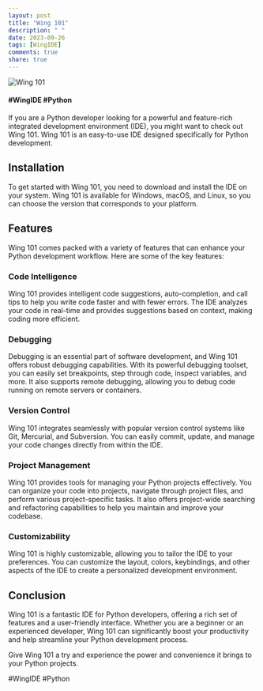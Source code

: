 ```yaml
---
layout: post
title: "Wing 101"
description: " "
date: 2023-09-26
tags: [WingIDE]
comments: true
share: true
---
```


![Wing 101](https://www.jetbrains.com/wing/)
#### #WingIDE #Python

If you are a Python developer looking for a powerful and feature-rich integrated development environment (IDE), you might want to check out Wing 101. Wing 101 is an easy-to-use IDE designed specifically for Python development.

## Installation
To get started with Wing 101, you need to download and install the IDE on your system. Wing 101 is available for Windows, macOS, and Linux, so you can choose the version that corresponds to your platform.

## Features
Wing 101 comes packed with a variety of features that can enhance your Python development workflow. Here are some of the key features:

### Code Intelligence
Wing 101 provides intelligent code suggestions, auto-completion, and call tips to help you write code faster and with fewer errors. The IDE analyzes your code in real-time and provides suggestions based on context, making coding more efficient.

### Debugging
Debugging is an essential part of software development, and Wing 101 offers robust debugging capabilities. With its powerful debugging toolset, you can easily set breakpoints, step through code, inspect variables, and more. It also supports remote debugging, allowing you to debug code running on remote servers or containers.

### Version Control
Wing 101 integrates seamlessly with popular version control systems like Git, Mercurial, and Subversion. You can easily commit, update, and manage your code changes directly from within the IDE.

### Project Management
Wing 101 provides tools for managing your Python projects effectively. You can organize your code into projects, navigate through project files, and perform various project-specific tasks. It also offers project-wide searching and refactoring capabilities to help you maintain and improve your codebase.

### Customizability
Wing 101 is highly customizable, allowing you to tailor the IDE to your preferences. You can customize the layout, colors, keybindings, and other aspects of the IDE to create a personalized development environment.

## Conclusion
Wing 101 is a fantastic IDE for Python developers, offering a rich set of features and a user-friendly interface. Whether you are a beginner or an experienced developer, Wing 101 can significantly boost your productivity and help streamline your Python development process.

Give Wing 101 a try and experience the power and convenience it brings to your Python projects.

#WingIDE #Python